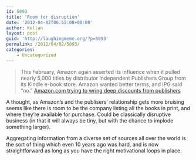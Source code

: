 ```yaml
---
id: 5093
title: 'Room for disruption'
date: '2012-04-02T06:52:08+00:00'
author: Kellan
layout: post
guid: 'http://laughingmeme.org/?p=5093'
permalink: /2012/04/02/5093/
categories:
    - Uncategorized
---
```


> This February, Amazon again asserted its influence when it pulled nearly 5,000 titles by distributor Independent Publishers Group from its Kindle e-book store. Amazon wanted better terms, and IPG said “no.” [Amazon.com trying to wring deep discounts from publishers](http://seattletimes.nwsource.com/html/businesstechnology/2017889877\_amazonpublisher02.html)

A thought, as Amazon’s and the publisers’ relationship gets more bruising seems like there is room to be the company listing all the books in print, and where they’re available for purchase. Could be classically disruptive business (in that it will always be tiny, but with the chance to implode something larger).

Aggregating information from a diverse set of sources all over the world is the sort of thing which even 10 years ago was hard, and is now straightforward as long as you have the right motivational loops in place.